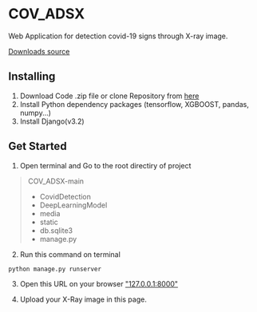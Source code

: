 # COV_ADSX

Web Application for detection covid-19 signs through X-ray image.

[Downloads source](https://github.com/sharifhasani/COV_ADSX/releases)

## Installing

1. Download Code .zip file or clone Repository from [here](https://github.com/sharifhasani/COV_ADSX)
2. Install Python dependency packages (tensorflow, XGBOOST, pandas, numpy...)
3. Install Django(v3.2) 

## Get Started

1. Open terminal and Go to the root directiry of project
> COV_ADSX-main
>   - CovidDetection
>   - DeepLearningModel
>   - media
>   - static
>   - db.sqlite3
>   - manage.py

2. Run this command on terminal
```
python manage.py runserver
```

3. Open this URL on your browser ["127.0.0.1:8000"](http://127.0.0.1:8000)

4. Upload your X-Ray image in this page.
